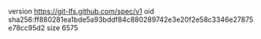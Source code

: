 version https://git-lfs.github.com/spec/v1
oid sha256:ff880281ea1bde5a93bddf84c880289742e3e20f2e58c3346e27875e78cc95d2
size 6575
